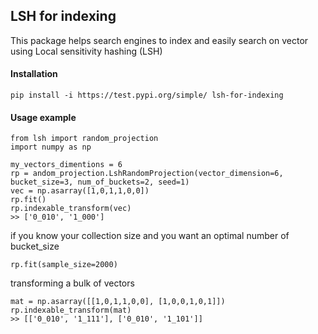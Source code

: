 ## LSH for indexing

This package helps search engines to index and easily search on vector using Local sensitivity hashing (LSH)

#### Installation
    pip install -i https://test.pypi.org/simple/ lsh-for-indexing

#### Usage example
    from lsh import random_projection
    import numpy as np
    
    my_vectors_dimentions = 6
    rp = andom_projection.LshRandomProjection(vector_dimension=6, bucket_size=3, num_of_buckets=2, seed=1)
    vec = np.asarray([1,0,1,1,0,0])
    rp.fit()
    rp.indexable_transform(vec)
    >> ['0_010', '1_000']
    
if you know your collection size and you want an optimal number of bucket_size
    
    rp.fit(sample_size=2000)
    
transforming a bulk of vectors

    mat = np.asarray([[1,0,1,1,0,0], [1,0,0,1,0,1]])
    rp.indexable_transform(mat)
    >> [['0_010', '1_111'], ['0_010', '1_101']]